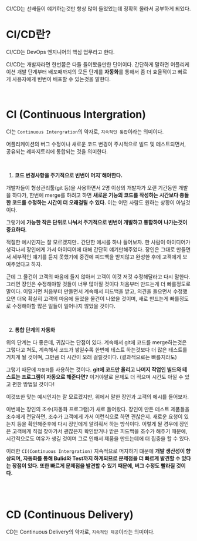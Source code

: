 CI/CD는 선배들이 얘기하는것만 항상 많이 들었었는데 정확히 몰라서 공부하게 되었다.


# CI/CD란?
CI/CD는 DevOps 엔지니어의 핵심 업무라고 한다.

CI/CD는 개발자라면 한번쯤은 다들 들어봤을만한 단어이다. 간단하게 말하면 어플리케이션 개발 단계부터 배포때까지의 모든 단계를 **자동화**를 통해서 좀 더 효율적이고 빠르게 사용자에게 빈번이 배포할 수 있는것을 말한다.

<br>

# CI (Continuous Intergration)
CI는 `Continuous Intergration`의 약자로, `지속적인 통합`이라는 의미이다.

어플리케이션의 버그 수정이나 새로운 코드 변경이 주시적으로 빌드 및 테스트되면서, 공유되는 레파지토리에 통합되는 것을 의미한다.

<br>

1. **코드 변경사항을 주기적으로 빈번이 머지`해야한다.**

개발자들이 형상관리툴(git 등)을 사용하면서 2명 이상의 개발자가 오랜 기간동안 개발을 하다가, 한번에 merge를 하려고 하면 **새로운 기능의 코드를 작성하는 시간보다 충돌한 코드를 수정하는 시간이 더 오래걸릴 수 있다.** 이는 어떤 사람도 원하는 상황이 아닐것이다.

그렇기에 **가능한 작은 단위로 나눠서 주기적으로 빈번이 개발하고 통합하여 나가는것이 중요하다.**

적절한 예시인지는 잘 모르겠지만.. 간단한 예시를 하나 들어보자. 한 사람이 아이디어가 생각나서 장인에게 가서 아이디어에 대해 간단히 얘기만해주었다. 장인은 그대로 만들면서 세부적인 얘기를 듣지 못했기에 중간에 피드백을 받지않고 완성한 후에 고객에게 보여주었다고 하자. 

근데 그 물건이 고객의 마음에 들지 않아서 고객이 이것 저것 수정해달라고 다시 말한다. 그러면 장인은 수정해야할 것들이 너무 많아질 것이다 처음부터 만드는게 더 빠를정도로 말이다. 이럴거면 처음부터 만들면서 계속해서 피드백을 받고, 의견을 들으면서 수정했으면 더욱 확실히 고객의 마음에 들었을 물건이 나왔을 것이며, 새로 만드는게 빠를정도로 수정해야할 많은 일들이 일어나지 않았을 것이다. 

<br>

2. **통합 단계의 자동화**

위의 단계는 다 좋은데, 귀찮다는 단점이 있다. 계속해서 git에 코드를 merge하는것은 그렇다고 쳐도, 계속해서 코드가 쌓일수록 한번에 테스트 하는것보다 더 많은 테스트를 거치게 될 것이며, 그만큼 더 시간이 오래 걸릴것이다. (결과적으로는 빠를지라도)

그렇기 때문에 `자동화`를 사용하는 것이다. **git에 코드만 올리고 나머지 작업인 빌드와 테스트는 프로그램이 자동으로 해준다면?** 이거야말로 문제도 더 적으며 시간도 아낄 수 있고 편한 방법일 것이다!

이것또한 맞는 예시인지는 잘 모르겠지만, 위에서 말한 장인과 고객의 에시를 들어보자.

이번에는 장인의 조수(자동화 프로그램)가 새로 들어왔다. 장인이 만든 테스트 제품들을 조수에게 전달하면, 조수가 고객에게 가서 이런식으로 하면 괜찮은지. 새로운 요청이 있는지 등을 확인해준후에 다시 장인에게 알려줘서 하는 방식이다.
이렇게 될 경우에 장인은 고객에게 직접 찾아가서 괜찮은지 확인받거나 받은 피드백을 조수가 해주기 때문에, 시간적으로도 여유가 생길 것이며 그로 인해서 제품을 만드는데에 더 집중을 할 수 있다.

이러한 `CI(Continuous Intergration)` 지속적으로 머지하기 떄문에 **개발 생산성이 향상되며, 자동화를 통해 Bulid와 Test까지 하게되므로 문제점을 더 빠르게 발견할 수 있다는 장점이 있다. 또한 빠르게 문제점을 발견할 수 있기 때문에, 버그 수정도 빨라질 것이다.**

<br><br>


# CD (Continuous Delivery)

CD는 Continuous Delivery의 약자로, `지속적인 제공`이라는 의미이다.

